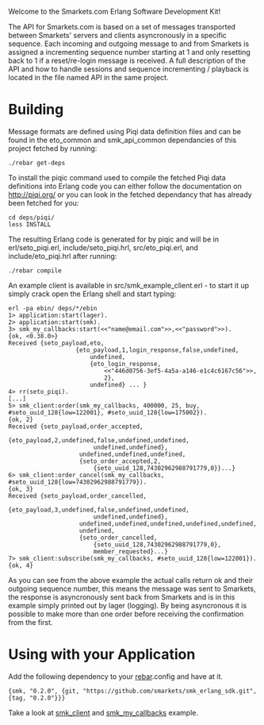Welcome to the Smarkets.com Erlang Software Development Kit!

The API for Smarkets.com is based on a set of messages transported between Smarkets' servers and clients asyncronously in a specific sequence. Each incoming and outgoing message to and from Smarkets is assigned a incrementing sequence number starting at 1 and only resetting back to 1 if a reset/re-login message is received. A full description of the API and how to handle sessions and sequence incrementing / playback is located in the file named API in the same project.

# Building #

Message formats are defined using Piqi data definition files and can be found in the eto\_common and smk\_api\_common dependancies of this project fetched by running:

    ./rebar get-deps

To install the piqic command used to compile the fetched Piqi data definitions into Erlang code you can either follow the documentation on http://piqi.org/ or you can look in the fetched dependancy that has already been fetched for you:

    cd deps/piqi/
    less INSTALL

The resulting Erlang code is generated for by piqic and will be in erl/seto\_piqi.erl, include/seto\_piqi.hrl, src/eto\_piqi.erl, and include/eto\_piqi.hrl after running:

    ./rebar compile

An example client is available in src/smk\_example\_client.erl - to start it up simply crack open the Erlang shell and start typing:

    erl -pa ebin/ deps/*/ebin
    1> application:start(lager).
    2> application:start(smk).
    3> smk_my_callbacks:start(<<"name@email.com">>,<<"password">>).
    {ok, <0.38.0>}
    Received {seto_payload,eto,
                       {eto_payload,1,login_response,false,undefined,
                           undefined,
                           {eto_login_response,
                               <<"446d0756-3ef5-4a5a-a146-e1c4c6167c56">>,
                               2},
                           undefined} ... }
    4> rr(seto_piqi).
    [...]
    5> smk_client:order(smk_my_callbacks, 400000, 25, buy, #seto_uuid_128{low=122001}, #seto_uuid_128{low=175002}).
    {ok, 2}
    Received {seto_payload,order_accepted,
                        {eto_payload,2,undefined,false,undefined,undefined,
                            undefined,undefined},
                        undefined,undefined,undefined,
                        {seto_order_accepted,2,
                            {seto_uuid_128,74302962988791779,0}}...}
    6> smk_client:order_cancel(smk_my_callbacks, #seto_uuid_128{low=74302962988791779}).
    {ok, 3}
    Received {seto_payload,order_cancelled,
                        {eto_payload,3,undefined,false,undefined,undefined,
                            undefined,undefined},
                        undefined,undefined,undefined,undefined,undefined,
                        undefined,
                        {seto_order_cancelled,
                            {seto_uuid_128,74302962988791779,0},
                            member_requested}...}
    7> smk_client:subscribe(smk_my_callbacks, #seto_uuid_128{low=122001}).
    {ok, 4}

As you can see from the above example the actual calls return ok and their outgoing sequence number, this means the message was sent to Smarkets, the response is asyncronously sent back from Smarkets and is in this example simply printed out by lager (logging). By being asyncronous it is possible to make more than one order before receiving the confirmation from the first.

# Using with your Application #

Add the following dependency to your [rebar](https://github.com/basho/rebar).config and have at it.

    {smk, "0.2.0", {git, "https://github.com/smarkets/smk_erlang_sdk.git", {tag, "0.2.0"}}}

Take a look at [smk_client](https://github.com/smarkets/smk_erlang_sdk/blob/master/src/smk_client.erl) and [smk_my_callbacks](https://github.com/smarkets/smk_erlang_sdk/blob/master/src/smk_my_callbacks.erl) example.

